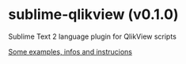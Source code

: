 sublime-qlikview (v0.1.0)
================

Sublime Text 2 language plugin for QlikView scripts

[Some examples, infos and instrucions](http://vadimtsushko.github.io/sublime-qlikview/)